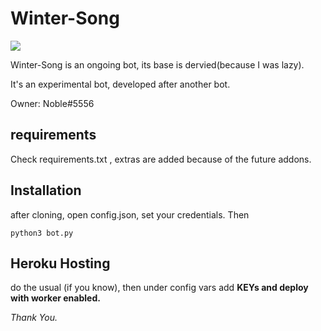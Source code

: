 # Winter-Song

<a href="https://discordbots.org/bot/385681784614027265">
  <img src="https://discordbots.org/api/widget/385681784614027265.svg" />
</a>


Winter-Song is an ongoing bot, its base is dervied(because I was lazy).

It's an experimental bot, developed after another bot.

Owner: Noble#5556



## requirements
 Check requirements.txt ,  extras are added because of the future addons.

## Installation

after cloning, open config.json, set your credentials. Then
```
python3 bot.py
```
## Heroku Hosting

do the usual (if you know), then under config vars add **KEYs and deploy with worker enabled.**

*Thank You.*


